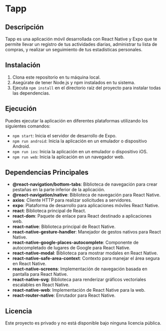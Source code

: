 # Tapp

## Descripción

Tapp es una aplicación móvil desarrollada con React Native y Expo que te permite llevar un registro de tus actividades diarias, administrar tu lista de compras, y realizar un seguimiento de tus estadísticas personales.

## Instalación

1. Clona este repositorio en tu máquina local.
2. Asegúrate de tener Node.js y npm instalados en tu sistema.
3. Ejecuta `npm install` en el directorio raíz del proyecto para instalar todas las dependencias.

## Ejecución

Puedes ejecutar la aplicación en diferentes plataformas utilizando los siguientes comandos:

- `npm start`: Inicia el servidor de desarrollo de Expo.
- `npm run android`: Inicia la aplicación en un emulador o dispositivo Android.
- `npm run ios`: Inicia la aplicación en un emulador o dispositivo iOS.
- `npm run web`: Inicia la aplicación en un navegador web.

## Dependencias Principales

- **@react-navigation/bottom-tabs**: Biblioteca de navegación para crear pestañas en la parte inferior de la aplicación.
- **@react-navigation/native**: Biblioteca de navegación para React Native.
- **axios**: Cliente HTTP para realizar solicitudes a servidores.
- **expo**: Plataforma de desarrollo para aplicaciones móviles React Native.
- **react**: Biblioteca principal de React.
- **react-dom**: Paquete de enlace para React destinado a aplicaciones web.
- **react-native**: Biblioteca principal de React Native.
- **react-native-gesture-handler**: Manejador de gestos nativos para React Native.
- **react-native-google-places-autocomplete**: Componente de autocompletado de lugares de Google para React Native.
- **react-native-modal**: Biblioteca para mostrar modales en React Native.
- **react-native-safe-area-context**: Contexto para manejar el área segura en React Native.
- **react-native-screens**: Implementación de navegación basada en pantalla para React Native.
- **react-native-svg**: Biblioteca para renderizar gráficos vectoriales escalables en React Native.
- **react-native-web**: Implementación de React Native para la web.
- **react-router-native**: Enrutador para React Native.

## Licencia

Este proyecto es privado y no está disponible bajo ninguna licencia pública.
